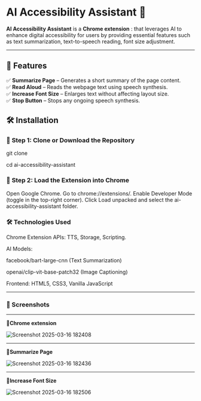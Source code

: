 # AI Accessibility Assistant 🚀 

**AI Accessibility Assistant** is a **Chrome extension** :  that leverages AI to enhance digital accessibility for users by providing essential features such as text summarization, text-to-speech reading, font size adjustment.

---

## 📖 Features
✅ **Summarize Page** – Generates a short summary of the page content.  
✅ **Read Aloud** – Reads the webpage text using speech synthesis.  
✅ **Increase Font Size** – Enlarges text without affecting layout size.    
✅ **Stop Button** – Stops any ongoing speech synthesis.  

## 🛠 Installation

### 🔹 **Step 1: Clone or Download the Repository**

git clone 

cd ai-accessibility-assistant

### 🔹 **Step 2: Load the Extension into Chrome**

Open Google Chrome.
Go to chrome://extensions/.
Enable Developer Mode (toggle in the top-right corner).
Click Load unpacked and select the ai-accessibility-assistant folder.

### 🛠 Technologies Used

Chrome Extension APIs: TTS, Storage, Scripting.

AI Models:

facebook/bart-large-cnn (Text Summarization)

openai/clip-vit-base-patch32 (Image Captioning)

Frontend: HTML5, CSS3, Vanilla JavaScript

---

### 🌟 Screenshots
---

 📜**Chrome extension** 
 

![Screenshot 2025-03-16 182408](https://github.com/user-attachments/assets/83789c26-b1e7-4142-948e-4ebabd2174f7)

---


 📜**Summarize Page** 
 

![Screenshot 2025-03-16 182436](https://github.com/user-attachments/assets/37e5793a-272e-4d64-a120-b55c4eb39b50)

---


 📜**Increase Font Size** 
 

![Screenshot 2025-03-16 182506](https://github.com/user-attachments/assets/92e82943-b668-4d61-9001-a9f1d09c5d36)







